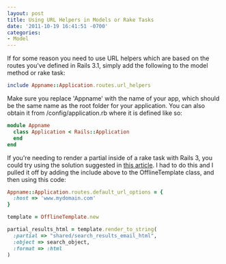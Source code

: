 ```yaml
---
layout: post
title: Using URL Helpers in Models or Rake Tasks
date: '2011-10-19 16:41:51 -0700'
categories:
- Model
---
```


If for some reason you need to use URL helpers which are based on the routes
you've defined in Rails 3.1, simply add the following to the model method or
rake task:

``` ruby
include Appname::Application.routes.url_helpers
```

Make sure you replace 'Appname' with the name of your app, which should be the
same name as the root folder for your application. You can also obtain it from
/config/application.rb where it is defined like so:
<!--more-->

``` ruby
module Appname
  class Application < Rails::Application
  end
end
```

If you're needing to render a partial inside of a rake task with Rails 3, you
could try using the solution suggested in [this article][1]. I had to do this
and I pulled it off by adding the include above to the OfflineTemplate class,
and then using this code:

``` ruby
Appname::Application.routes.default_url_options = {
  :host => 'www.mydomain.com'
}

template = OfflineTemplate.new

partial_results_html = template.render_to_string(
  :partial => "shared/search_results_email_html",
  :object => search_object,
  :format => :html
)
```

[1]: http://jguimont.com/post/5582583230/how-to-render-a-full-page-template-in-a-rake-task-with
